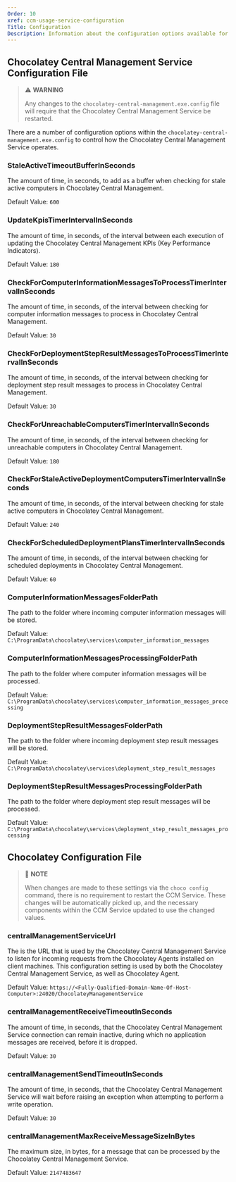 ```yaml
---
Order: 10
xref: ccm-usage-service-configuration
Title: Configuration
Description: Information about the configuration options available for the CCM Service
---
```


## Chocolatey Central Management Service Configuration File

> :warning: **WARNING**
>
> Any changes to the `chocolatey-central-management.exe.config` file will require that the Chocolatey Central Management Service be restarted.

There are a number of configuration options within the `chocolatey-central-management.exe.config` to control how the Chocolatey Central Management Service operates.

### StaleActiveTimeoutBufferInSeconds

The amount of time, in seconds, to add as a buffer when checking for stale active computers in Chocolatey Central Management.

Default Value: `600`

### UpdateKpisTimerIntervalInSeconds

The amount of time, in seconds, of the interval between each execution of updating the Chocolatey Central Management KPIs (Key Performance Indicators).

Default Value: `180`

### CheckForComputerInformationMessagesToProcessTimerIntervalInSeconds

The amount of time, in seconds, of the interval between checking for computer information messages to process in Chocolatey Central Management.

Default Value: `30`

### CheckForDeploymentStepResultMessagesToProcessTimerIntervalInSeconds

The amount of time, in seconds, of the interval between checking for deployment step result messages to process in Chocolatey Central Management.

Default Value: `30`

### CheckForUnreachableComputersTimerIntervalInSeconds

The amount of time, in seconds, of the interval between checking for unreachable computers in Chocolatey Central Management.

Default Value: `180`

### CheckForStaleActiveDeploymentComputersTimerIntervalInSeconds

The amount of time, in seconds, of the interval between checking for stale active computers in Chocolatey Central Management.

Default Value: `240`

### CheckForScheduledDeploymentPlansTimerIntervalInSeconds

The amount of time, in seconds, of the interval between checking for scheduled deployments in Chocolatey Central Management.

Default Value: `60`

### ComputerInformationMessagesFolderPath

The path to the folder where incoming computer information messages will be stored.

Default Value: `C:\ProgramData\chocolatey\services\computer_information_messages`

### ComputerInformationMessagesProcessingFolderPath

The path to the folder where computer information messages will be processed.

Default Value: `C:\ProgramData\chocolatey\services\computer_information_messages_processing`

### DeploymentStepResultMessagesFolderPath

The path to the folder where incoming deployment step result messages will be stored.

Default Value: `C:\ProgramData\chocolatey\services\deployment_step_result_messages`

### DeploymentStepResultMessagesProcessingFolderPath

The path to the folder where deployment step result messages will be processed.

Default Value: `C:\ProgramData\chocolatey\services\deployment_step_result_messages_processing`

## Chocolatey Configuration File

> :memo: **NOTE**
>
> When changes are made to these settings via the `choco config` command, there is no requirement to restart the CCM Service. These changes will be automatically picked up, and the necessary components within the CCM Service updated to use the changed values.

### centralManagementServiceUrl

The is the URL that is used by the Chocolatey Central Management Service to listen for incoming requests from the Chocolatey Agents installed on client machines.  This configuration setting is used by both the Chocolatey Central Management Service, as well as Chocolatey Agent.

Default Value: `https://<Fully-Qualified-Domain-Name-Of-Host-Computer>:24020/ChocolateyManagementService`

### centralManagementReceiveTimeoutInSeconds

The amount of time, in seconds, that the Chocolatey Central Management Service connection can remain inactive, during which no application messages are received, before it is dropped.

Default Value: `30`

### centralManagementSendTimeoutInSeconds

The amount of time, in seconds, that the Chocolatey Central Management Service will wait before raising an exception when attempting to perform a write operation.

Default Value: `30`

### centralManagementMaxReceiveMessageSizeInBytes

The maximum size, in bytes, for a message that can be processed by the Chocolatey Central Management Service.

Default Value: `2147483647`